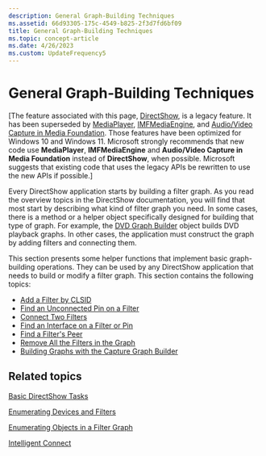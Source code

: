 ```yaml
---
description: General Graph-Building Techniques
ms.assetid: 66d93305-175c-4549-b825-2f3d7fd6bf09
title: General Graph-Building Techniques
ms.topic: concept-article
ms.date: 4/26/2023
ms.custom: UpdateFrequency5
---
```


# General Graph-Building Techniques

\[The feature associated with this page, [DirectShow](/windows/win32/directshow/directshow), is a legacy feature. It has been superseded by [MediaPlayer](/uwp/api/Windows.Media.Playback.MediaPlayer), [IMFMediaEngine](/windows/win32/api/mfmediaengine/nn-mfmediaengine-imfmediaengine), and [Audio/Video Capture in Media Foundation](/windows/win32/medfound/audio-video-capture-in-media-foundation). Those features have been optimized for Windows 10 and Windows 11. Microsoft strongly recommends that new code use **MediaPlayer**, **IMFMediaEngine** and **Audio/Video Capture in Media Foundation** instead of **DirectShow**, when possible. Microsoft suggests that existing code that uses the legacy APIs be rewritten to use the new APIs if possible.\]

Every DirectShow application starts by building a filter graph. As you read the overview topics in the DirectShow documentation, you will find that most start by describing what kind of filter graph you need. In some cases, there is a method or a helper object specifically designed for building that type of graph. For example, the [DVD Graph Builder](dvd-graph-builder.md) object builds DVD playback graphs. In other cases, the application must construct the graph by adding filters and connecting them.

This section presents some helper functions that implement basic graph-building operations. They can be used by any DirectShow application that needs to build or modify a filter graph. This section contains the following topics:

-   [Add a Filter by CLSID](add-a-filter-by-clsid.md)
-   [Find an Unconnected Pin on a Filter](find-an-unconnected-pin-on-a-filter.md)
-   [Connect Two Filters](connect-two-filters.md)
-   [Find an Interface on a Filter or Pin](find-an-interface-on-a-filter-or-pin.md)
-   [Find a Filter's Peer](find-a-filters-peer.md)
-   [Remove All the Filters in the Graph](remove-all-the-filters-in-the-graph.md)
-   [Building Graphs with the Capture Graph Builder](building-graphs-with-the-capture-graph-builder.md)

## Related topics

<dl> <dt>

[Basic DirectShow Tasks](basic-directshow-tasks.md)
</dt> <dt>

[Enumerating Devices and Filters](enumerating-devices-and-filters.md)
</dt> <dt>

[Enumerating Objects in a Filter Graph](enumerating-objects-in-a-filter-graph.md)
</dt> <dt>

[Intelligent Connect](intelligent-connect.md)
</dt> </dl>

 

 



